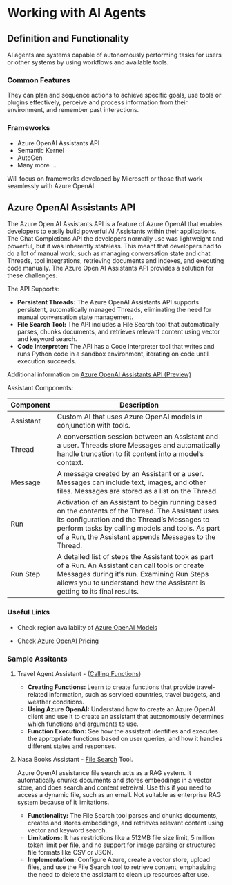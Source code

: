 # Working with AI Agents

## Definition and Functionality

AI agents are systems capable of autonomously performing tasks for users or other systems by using workflows and available tools.

### Common Features

They can plan and sequence actions to achieve specific goals, use tools or plugins effectively, perceive and process information from their environment, and remember past interactions.

### Frameworks

- Azure OpenAI Assistants API
- Semantic Kernel
- AutoGen
- Many more ...

Will focus on frameworks developed by Microsoft or those that work seamlessly with Azure OpenAI.

## Azure OpenAI Assistants API

The Azure Open AI Assistants API is a feature of Azure OpenAI that enables developers to easily build powerful AI Assistants within their applications. The Chat Completions API the developers normally use was lightweight and powerful, but it was inherently stateless. This meant that developers had to do a lot of manual work, such as managing conversation state and chat Threads, tool integrations, retrieving documents and indexes, and executing code manually. The Azure Open AI Assistants API provides a solution for these challenges.

The API Supports:

- **Persistent Threads:** The Azure OpenAI Assistants API supports persistent, automatically managed Threads, eliminating the need for manual conversation state management.
- **File Search Tool:** The API includes a File Search tool that automatically parses, chunks documents, and retrieves relevant content using vector and keyword search.
- **Code Interpreter:** The API has a Code Interpreter tool that writes and runs Python code in a sandbox environment, iterating on code until execution succeeds.

Additional information on [Azure OpenAI Assistants API (Preview)](https://learn.microsoft.com/en-us/azure/ai-foundry/openai/concepts/assistants#assistants-compents)

Assistant Components:

| Component | Description |
| --------- | ----------- |
| Assistant | Custom AI that uses Azure OpenAI models in conjunction with tools. |
| Thread | A conversation session between an Assistant and a user. Threads store Messages and automatically handle truncation to fit content into a model’s context. |
| Message | A message created by an Assistant or a user. Messages can include text, images, and other files. Messages are stored as a list on the Thread. |
| Run | Activation of an Assistant to begin running based on the contents of the Thread. The Assistant uses its configuration and the Thread’s Messages to perform tasks by calling models and tools. As part of a Run, the Assistant appends Messages to the Thread. |
| Run Step | A detailed list of steps the Assistant took as part of a Run. An Assistant can call tools or create Messages during it’s run. Examining Run Steps allows you to understand how the Assistant is getting to its final results. |

### Useful Links

- Check region availabilty of [Azure OpenAI Models](https://learn.microsoft.com/en-us/azure/ai-foundry/openai/concepts/models?tabs=global-standard%2Cstandard-chat-completions)

- Check [Azure OpenAI Pricing](https://azure.microsoft.com/en-us/pricing/details/cognitive-services/openai-service/)

### Sample Assitants

1. Travel Agent Assistant - ([Calling Functions](../Code/AzOpenAI-Assistants/CallingFunctions.ipynb))

    - **Creating Functions:** Learn to create functions that provide travel-related information, such as serviced countries, travel budgets, and weather conditions.
    - **Using Azure OpenAI:** Understand how to create an Azure OpenAI client and use it to create an assistant that autonomously determines which functions and arguments to use.
    - **Function Execution:** See how the assistant identifies and executes the appropriate functions based on user queries, and how it handles different states and responses.

2. Nasa Books Assistant - [File Search](../Code/AzOpenAI-Assistants/FileSearch.ipynb) Tool.

    Azure OpenAI assistance file search acts as a RAG system. It automatically chunks documents and stores embeddings in a vector store, and does search and content retreival. Use this if you need to access a dynamic file, such as an email.
    Not suitable as enterprise RAG system because of it limitations.

    - **Functionality:** The File Search tool parses and chunks documents, creates and stores embeddings, and retrieves relevant content using vector and keyword search.
    - **Limitations:** It has restrictions like a 512MB file size limit, 5 million token limit per file, and no support for image parsing or structured file formats like CSV or JSON.
    - **Implementation:** Configure Azure, create a vector store, upload files, and use the File Search tool to retrieve content, emphasizing the need to delete the assistant to clean up resources after use.
